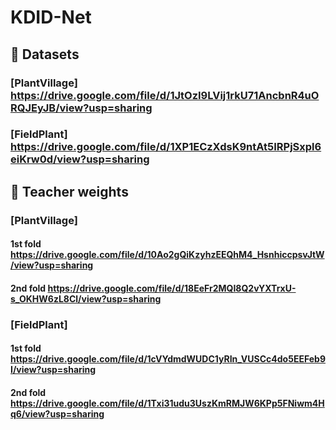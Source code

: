 # KDID-Net


## 📁 Datasets

### [PlantVillage]  https://drive.google.com/file/d/1JtOzI9LVij1rkU71AncbnR4uORQJEyJB/view?usp=sharing
### [FieldPlant]    https://drive.google.com/file/d/1XP1ECzXdsK9ntAt5IRPjSxpl6eiKrw0d/view?usp=sharing


## 📌 Teacher weights

### [PlantVillage]
#### 1st fold  https://drive.google.com/file/d/10Ao2gQiKzyhzEEQhM4_HsnhiccpsvJtW/view?usp=sharing
#### 2nd fold  https://drive.google.com/file/d/18EeFr2MQI8Q2vYXTrxU-s_OKHW6zL8Cl/view?usp=sharing

### [FieldPlant]
#### 1st fold  https://drive.google.com/file/d/1cVYdmdWUDC1yRIn_VUSCc4do5EEFeb9I/view?usp=sharing
#### 2nd fold  https://drive.google.com/file/d/1Txi31udu3UszKmRMJW6KPp5FNiwm4Hq6/view?usp=sharing
